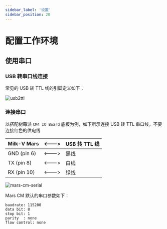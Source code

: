 ```yaml
---
sidebar_label: '设置'
sidebar_position: 20
---
```


# 配置工作环境

## 使用串口

### USB 转串口线连接

常见的 USB 转 TTL 线的引脚定义如下：

![usb2ttl](/docs/mars/usb2ttl.png)

### 连接串口

以搭配树莓派 `CM4 IO Board` 底板为例，如下所示连接 USB 转 TTL 串口线，不要连接红色的供电线

| Milk-V Mars  | \<---> | USB 转 TTL 线 |
| ------------ | ------ | ------------- |
| GND (pin 6)  | \<---> | 黑线          |
| TX  (pin 8)  | \<---> | 白线          |
| RX  (pin 10) | \<---> | 绿线          |

![mars-cm-serial](/docs/mars/cm/mars-cm-docs_boot_01.jpg)

Mars CM 默认的串口参数如下：

```
baudrate: 115200
data bit: 8
stop bit: 1
parity  : none
flow control: none
```

